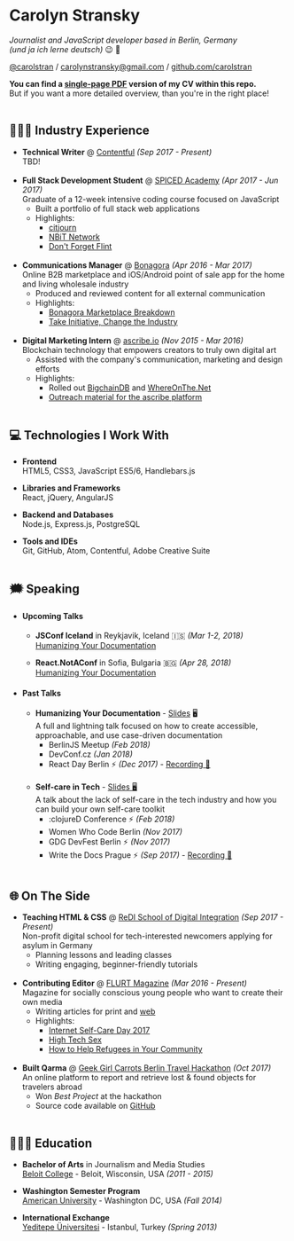 # Carolyn Stransky
_Journalist and JavaScript developer based in Berlin, Germany_ <br>
_(und ja ich lerne deutsch)_ 😉 🥨

[@carolstran](https://twitter.com/carolstran) / [carolynstransky@gmail.com](mailto:carolynstransky@gmail.com) / [github.com/carolstran](https://github.com/carolstran)

**You can find a [single-page PDF](https://github.com/carolstran/cv/blob/master/one-pager/StranskyCV.pdf) version of my CV within this repo.** <br> But if you want a more detailed overview, than you're in the right place!
<br><br>

## 👩🏻‍💻 Industry Experience

* **Technical Writer** @ [Contentful](https://www.contentful.com/) _(Sep 2017 - Present)_ <br>
TBD!
<br><br>
* **Full Stack Development Student** @ [SPICED Academy](https://www.spiced-academy.com/) _(Apr 2017 - Jun 2017)_ <br>
Graduate of a 12-week intensive coding course focused on JavaScript
    * Built a portfolio of full stack web applications
    * Highlights:
        * [citjourn](https://github.com/carolstran/citjourn)
        * [NBiT Network](https://github.com/carolstran/nbit-network)
        * [Don't Forget Flint](https://github.com/carolstran/dont-forget-flint)
<br><br>
* **Communications Manager** @ [Bonagora](https://medium.com/@bonagora/bonagora-is-closing-d31678e74b4e) _(Apr 2016 - Mar 2017)_ <br>
Online B2B marketplace and iOS/Android point of sale app for the home and living wholesale industry
    * Produced and reviewed content for all external communication
    * Highlights:
        * [Bonagora Marketplace Breakdown](https://www.linkedin.com/in/carolstran/detail/treasury/position:802015431/)
        * [Take Initiative, Change the Industry](https://medium.com/@bonagora/take-initiative-change-the-industry-abccaf5f9a64)
<br><br>
* **Digital Marketing Intern** @ [ascribe.io](https://www.ascribe.io/) _(Nov 2015 - Mar 2016)_ <br>
Blockchain technology that empowers creators to truly own digital art
    * Assisted with the company's communication, marketing and design efforts
    * Highlights:
        * Rolled out [BigchainDB](https://www.bigchaindb.com/) and [WhereOnThe.Net](https://www.whereonthe.net/)
        * [Outreach material for the ascribe platform](https://www.linkedin.com/in/carolstran/detail/treasury/position:763046435/)
<br><br>

## 💻 Technologies I Work With

* **Frontend**<br>
HTML5, CSS3, JavaScript ES5/6, Handlebars.js

* **Libraries and Frameworks**<br>
React, jQuery, AngularJS

* **Backend and Databases**<br>
Node.js, Express.js, PostgreSQL

* **Tools and IDEs**<br>
Git, GitHub, Atom, Contentful, Adobe Creative Suite
<br><br>

## 🗯 Speaking

* #### Upcoming Talks
    * **JSConf Iceland** in Reykjavik, Iceland 🇮🇸 _(Mar 1-2, 2018)_
    <br>[Humanizing Your Documentation](https://2018.jsconf.is/speakers/carolyn-stransky/)

    * **React.NotAConf** in Sofia, Bulgaria 🇧🇬 _(Apr 28, 2018)_
    <br>[Humanizing Your Documentation](http://react-not-a-conf.com/#ts-speakers)

* #### Past Talks
    * **Humanizing Your Documentation** - [Slides](https://speakerdeck.com/carolstran) 🖥 <br>
    A full and lightning talk focused on how to create accessible, approachable, and use case-driven documentation
        * BerlinJS Meetup _(Feb 2018)_
        * DevConf.cz _(Jan 2018)_
        * React Day Berlin ⚡️ _(Dec 2017)_ - [Recording 🎥](https://www.youtube.com/watch?v=jY2xglypPkQ)
<br><br>
    * **Self-care in Tech** - [Slides 🖥](https://speakerdeck.com/carolstran/self-care-in-tech)<br>
    A talk about the lack of self-care in the tech industry and how you can build your own self-care toolkit
        * :clojureD Conference ⚡️ _(Feb 2018)_
        * Women Who Code Berlin _(Nov 2017)_
        * GDG DevFest Berlin ⚡️ _(Nov 2017)_
        * Write the Docs Prague ⚡️ _(Sep 2017)_ - [Recording 🎥](https://www.youtube.com/watch?v=NDOJnMsELJU)
<br><br>

## 🌐  On The Side

* **Teaching HTML & CSS** @ [ReDI School of Digital Integration](https://www.redi-school.org/) _(Sep 2017 - Present)_<br>
Non-profit digital school for tech-interested newcomers applying for asylum in Germany
    * Planning lessons and leading classes
    * Writing engaging, beginner-friendly tutorials
<br><br>
* **Contributing Editor** @ [FLURT Magazine](http://www.flurtmag.com/) _(Mar 2016 - Present)_ <br>
Magazine for socially conscious young people who want to create their own media
    * Writing articles for print and [web](http://www.flurtmag.com/author/carolyn-stransky/)
    * Highlights:
        * [Internet Self-Care Day 2017](http://www.flurtmag.com/2017/08/internet-self-care-day-2017/)
        * [High Tech Sex](https://medium.com/@carolstran/high-tech-sex-46b44c581129?lipi=urn%3Ali%3Apage%3Ad_flagship3_profile_view_base_treasury%3BSSv4DUfPTnSJsQJRoRhdjQ%3D%3D)
        * [How to Help Refugees in Your Community](http://www.flurtmag.com/2016/08/how-to-help-refugees-in-your-community/)
<br><br>
* **Built Qarma** @ [Geek Girl Carrots Berlin Travel Hackathon](http://www.hacklikeagirl.co/) _(Oct 2017)_ <br>
An online platform to report and retrieve lost & found objects for travelers abroad
    * Won _Best Project_ at the hackathon
    * Source code available on [GitHub](https://github.com/lcorr8/qarma)
<br><br>

## 👩🏻‍🎓 Education

* **Bachelor of Arts** in Journalism and Media Studies<br>
[Beloit College](https://www.beloit.edu/search/?q=carolyn+stransky&x=0&y=0&as_sitesearch=https%3A%2F%2Fwww.beloit.edu%2F) - Beloit, Wisconsin, USA _(2011 - 2015)_

* **Washington Semester Program**<br>
[American University](https://www.beloit.edu/campus/news/?story_id=427353) - Washington DC, USA _(Fall 2014)_

* **International Exchange**<br>
[Yeditepe Üniversitesi](https://www.beloit.edu/campus/news/?story_id=381343) - Istanbul, Turkey _(Spring 2013)_
